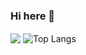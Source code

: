 <!--
**Codevka/Codevka** is a ✨ _special_ ✨ repository because its `README.md` (this file) appears on your GitHub profile.

Here are some ideas to get you started:

- 🔭 I’m currently working on ...
- 🌱 I’m currently learning ...
- 👯 I’m looking to collaborate on ...
- 🤔 I’m looking for help with ...
- 💬 Ask me about ...
- 📫 How to reach me: ...
- 😄 Pronouns: ...
- ⚡ Fun fact: ...
-->

### Hi here 👋

<img align="center" src="https://github-readme-stats.vercel.app/api?username=codevka&show_icons=true&hide_title=true&hide_border=true&theme=nord" />
<img align="center" alt="Top Langs" src="https://github-readme-stats.vercel.app/api/top-langs/?username=codevka&layout=compact&show_icons=true&hide_border=true&theme=nord" />
